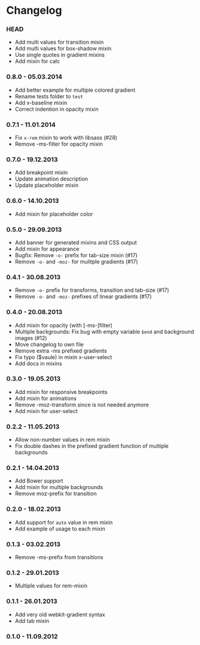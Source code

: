 # Changelog

### HEAD

* Add multi values for transition mixin
* Add multi values for box-shadow mixin
* Use single quotes in gradient mixins
* Add mixin for calc

### 0.8.0 - 05.03.2014
* Add better example for multiple colored gradient
* Rename tests folder to `test`
* Add x-baseline mixin
* Correct indention in opacity mixin

### 0.7.1 - 11.01.2014
* Fix `x-rem` mixin to work with libsass (#28)
* Remove -ms-filter for opacity mixin

### 0.7.0 - 19.12.2013
* Add breakpoint mixin
* Update animation description
* Update placeholder mixin

### 0.6.0 - 14.10.2013
* Add mixin for placeholder color

### 0.5.0 - 29.09.2013
* Add banner for generated mixins and CSS output
* Add mixin for appearance
* Bugfix: Remove `-o-` prefix for tab-size mixin (#17)
* Remove `-o-` and `-moz-` for mulitple gradients (#17)

### 0.4.1 - 30.08.2013
* Remove `-o-` prefix for transforms, transition and tab-size (#17)
* Remove `-o-` and `-moz-` prefixes of linear gradients (#17)

### 0.4.0 - 20.08.2013
* Add mixin for opacity (with [-ms-]filter)
* Multiple backgrounds: Fix bug with empty variable `$end` and background images (#12)
* Move changelog to own file
* Remove extra -ms prefixed gradients
* Fix typo ($vaule) in mixin x-user-select
* Add docs in mixins

### 0.3.0 - 19.05.2013
* Add mixin for responsive breakpoints
* Add mixin for animations
* Remove -moz-transform since is not needed anymore
* Add mixin for user-select

### 0.2.2 - 11.05.2013
* Allow non-number values in rem mixin
* Fix double dashes in the prefixed gradient function of multiple backgrounds

### 0.2.1 - 14.04.2013
* Add Bower support
* Add mixin for multiple backgrounds
* Remove moz-prefix for transition

### 0.2.0 - 18.02.2013
* Add support for `auto` value in rem mixin
* Add example of usage to each mixin

### 0.1.3 - 03.02.2013
* Remove -ms-prefix from transitions

### 0.1.2 - 29.01.2013
* Multiple values for rem-mixin

### 0.1.1 - 26.01.2013
* Add very old webkit-gradient syntax
* Add tab mixin

### 0.1.0 - 11.09.2012
